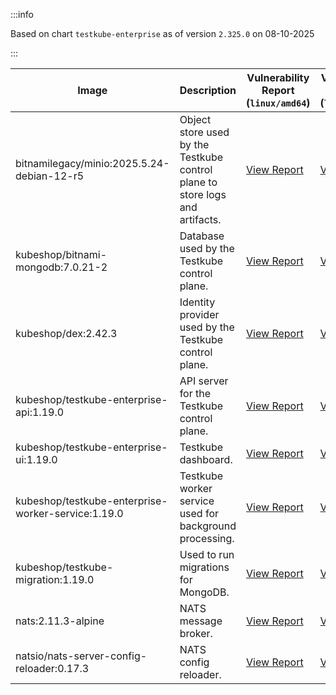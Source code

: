 :::info

Based on chart `testkube-enterprise` as of version `2.325.0` on 08-10-2025

:::

| Image | Description | Vulnerability Report (`linux/amd64`) | Vulnerability Report (`linux/arm64`) | Docker Image |
|-------|-------------|----------------------------------------|----------------------------------------|--------------|
| bitnamilegacy/minio:2025.5.24-debian-12-r5 | Object store used by the Testkube control plane to store logs and artifacts. | [View Report](./minio-2025.5.24-debian-12-r5_linux_amd64.md) | [View Report](./minio-2025.5.24-debian-12-r5_linux_arm64.md) | [View Image](https://hub.docker.com/layers/bitnamilegacy/minio/2025.5.24-debian-12-r5/images/sha256-b3d51900e846b92f7503ca6be07d2e8c56ebb6a13a60bc71b8777c716c074bcf?context=explore) |
| kubeshop/bitnami-mongodb:7.0.21-2 | Database used by the Testkube control plane. | [View Report](./bitnami-mongodb-7.0.21-2_linux_amd64.md) | [View Report](./bitnami-mongodb-7.0.21-2_linux_arm64.md) | [View Image](https://hub.docker.com/layers/kubeshop/bitnami-mongodb/7.0.21-2/images/sha256-c347474e6488832564a6ce3d1870056f52aa4e7123bb85ce391a60c0b4ecdf18?context=explore) |
| kubeshop/dex:2.42.3 | Identity provider used by the Testkube control plane. | [View Report](./dex-2.42.3_linux_amd64.md) | [View Report](./dex-2.42.3_linux_arm64.md) | [View Image](https://hub.docker.com/layers/kubeshop/dex/2.42.3/images/sha256-db03bd0a7b5d26c4c36034f227f3b16c1d3bdadf3bd56eb23f2ca9c442716cb6?context=explore) |
| kubeshop/testkube-enterprise-api:1.19.0 | API server for the Testkube control plane. | [View Report](./testkube-enterprise-api-1.19.0_linux_amd64.md) | [View Report](./testkube-enterprise-api-1.19.0_linux_arm64.md) | [View Image](https://hub.docker.com/layers/kubeshop/testkube-enterprise-api/1.19.0/images/sha256-1659bb3408847e80173e46e1ec6d5e8d4ea603d35eb03a14edbce8578b569aca?context=explore) |
| kubeshop/testkube-enterprise-ui:1.19.0 | Testkube dashboard. | [View Report](./testkube-enterprise-ui-1.19.0_linux_amd64.md) | [View Report](./testkube-enterprise-ui-1.19.0_linux_arm64.md) | [View Image](https://hub.docker.com/layers/kubeshop/testkube-enterprise-ui/1.19.0/images/sha256-aebd26ed05745a4fe0fe67ef20ea3d7075a96a98e44658d55fcd7d7e690b041a?context=explore) |
| kubeshop/testkube-enterprise-worker-service:1.19.0 | Testkube worker service used for background processing. | [View Report](./testkube-enterprise-worker-service-1.19.0_linux_amd64.md) | [View Report](./testkube-enterprise-worker-service-1.19.0_linux_arm64.md) | [View Image](https://hub.docker.com/layers/kubeshop/testkube-enterprise-worker-service/1.19.0/images/sha256-fb9e5e9be78b36cc917b04517b630a1f3c8e00177f9891fdda65d8e103f963ff?context=explore) |
| kubeshop/testkube-migration:1.19.0 | Used to run migrations for MongoDB. | [View Report](./testkube-migration-1.19.0_linux_amd64.md) | [View Report](./testkube-migration-1.19.0_linux_arm64.md) | [View Image](https://hub.docker.com/layers/kubeshop/testkube-migration/1.19.0/images/sha256-9df84651218fe67b80b2c4c3c6ab6412aa0abbb9bfbc9394e8e435e5297be560?context=explore) |
| nats:2.11.3-alpine | NATS message broker. | [View Report](./nats-2.11.3-alpine_linux_amd64.md) | [View Report](./nats-2.11.3-alpine_linux_arm64.md) | [View Image](https://hub.docker.com/layers/library/nats/2.11.3-alpine/images/sha256-f6be324fcee27f2a91178d74f77bb4ba3e5a9d2e72ba7d6871f45d14aadca40a?context=explore) |
| natsio/nats-server-config-reloader:0.17.3 | NATS config reloader. | [View Report](./nats-server-config-reloader-0.17.3_linux_amd64.md) | [View Report](./nats-server-config-reloader-0.17.3_linux_arm64.md) | [View Image](https://hub.docker.com/layers/natsio/nats-server-config-reloader/0.17.3/images/sha256-6798c689cca8a98f34e57db124abe46c81edf9bfb02d54ad85da60d0e41ef592?context=explore) |

